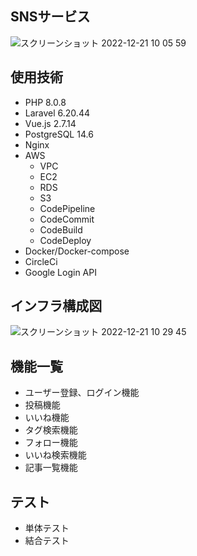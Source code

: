 ## SNSサービス
![スクリーンショット 2022-12-21 10 05 59](https://user-images.githubusercontent.com/99112255/208796502-4346776c-6d48-4f82-aaea-86a58c7d60c4.png)
## 使用技術
* PHP 8.0.8
* Laravel 6.20.44
* Vue.js 2.7.14
* PostgreSQL 14.6
* Nginx
* AWS
  * VPC
  * EC2
  * RDS
  * S3
  * CodePipeline
  * CodeCommit
  * CodeBuild
  * CodeDeploy
* Docker/Docker-compose
* CircleCi
* Google Login API
## インフラ構成図
![スクリーンショット 2022-12-21 10 29 45](https://user-images.githubusercontent.com/99112255/208799215-284a13db-12fe-4588-92d3-faffd9dd87fd.png)
## 機能一覧
* ユーザー登録、ログイン機能
* 投稿機能
* いいね機能
* タグ検索機能
* フォロー機能
* いいね検索機能
* 記事一覧機能
## テスト
* 単体テスト
* 結合テスト
  